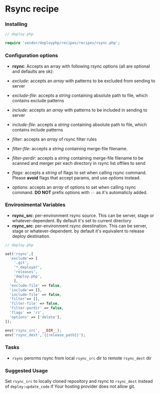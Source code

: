 # Rsync recipe

### Installing

```php
// deploy.php

require 'vendor/deployphp/recipes/recipes/rsync.php';
```

### Configuration options

- **rsync**: Accepts an array with following rsync options (all are optional and defaults are ok):

- *exclude*: accepts an *array* with patterns to be excluded from sending to server
- *exclude-file*: accepts a *string* containing absolute path to file, which contains exclude patterns
- *include*: accepts an *array* with patterns to be included in sending to server
- *include-file*: accepts a *string* containing absolute path to file, which contains include patterns
- *filter*: accepts an *array* of rsync filter rules
- *filter-file*: accepts a *string* containing merge-file filename.
- *filter-perdir*: accepts a *string* containing merge-file filename to be scanned and merger per each directory in rsync list offiles to send
- *flags*: accepts a *string* of flags to set when calling rsync command. Please **avoid** flags that accept params, and use *options* instead.
- *options*: accepts an *array* of options to set when calling rsync command. **DO NOT** prefix options with `--` as it's automaticly added.

### Environimental Variables

- **rsync_src**: per-environment rsync source. This can be server, stage or whatever-dependent. By default it's set to current directory
- **rsync_src**: per-environment rsync deestination. This can be server, stage or whatever-dependent. by default it's equivalent to release deploy destination.


```php
// deploy.php

set('rsync',[
  'exclude'=> [
    '.git',
    '*_deployer',
    'releases',
    'deploy.php',
    ],
  'exclude-file' => false,
  'include'=> [],
  'include-file' => false,
  'filter'=> [],
  'filter-file' => false,
  'filter-perdir' => false,
  'flags' => 'rz',
  'options' => ['delete'],
]);

env('rsync_src', __DIR__);
env('rsync_dest','{{release_path}}');
```

### Tasks

- `rsync` perorms rsync from local `rsync_src` dir to remote `rsync_dest` dir

### Suggested Usage

Set `rsync_src` to locally cloned repository and rsync to `rsync_dest` instead of `deploy:update_code` if Your hosting provider does not allow git.

